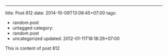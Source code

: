 ---
title: Post 812
date: 2014-10-09T13:09:45+07:00
tags:
  - random post
  - untagged
category:
  - random post
  - uncategorized
updated: 2012-01-11T18:18:26+07:00

This is content of post 812